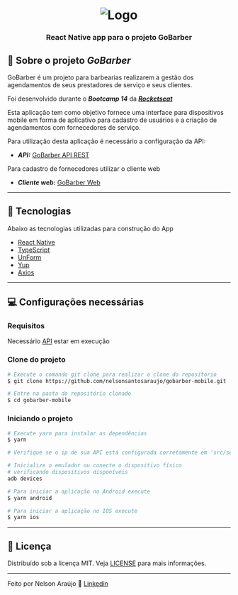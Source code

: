 <h1 align="center">
  <img alt="Logo" src="https://ik.imagekit.io/t58nj4hrrhv/logo_o0SeXCgx_Q.svg" alt="GoBarber Hairdcuts and Shaves">
</h1>

<h3 align="center">
  React Native app para o projeto GoBarber
</h3>

## 📓 Sobre o projeto ***GoBarber***

GoBarber é um projeto para barbearias realizarem a gestão dos agendamentos de seus prestadores de serviço e seus clientes.

Foi desenvolvido durante o ***Bootcamp 14*** da ***[Rocketseat](https://rocketseat.com.br)***

Esta aplicação tem como objetivo fornece uma interface para dispositivos mobile em forma de aplicativo para cadastro de usuários e a criação de agendamentos com fornecedores de serviço.

Para utilização desta aplicação é necessário a configuração da API:

- ***API:*** [GoBarber API REST](https://github.com/nelsonsantosaraujo/gobarber-backend)

Para cadastro de fornecedores utilizar o cliente web

- ***Cliente web:*** [GoBarber Web](https://github.com/nelsonsantosaraujo/gobarber-web)

---

## 🚀 Tecnologias

Abaixo as tecnologias utilizadas para construção do App

- [React Native](https://reactnative.dev/)
- [TypeScript](https://www.typescriptlang.org/)
- [UnForm](https://unform.dev/)
- [Yup](https://github.com/jquense/yup)
- [Axios](https://github.com/axios/axios)

---

## 💻 Configurações necessárias

### **Requisitos**

Necessário [API](https://github.com/nelsonsantosaraujo/gobarber-backend) estar em execução

### **Clone do projeto**

```bash
# Execute o comando git clone para realizar o clone do repositório
$ git clone https://github.com/nelsonsantosaraujo/gobarber-mobile.git

# Entre na pasta do repositório clonado
$ cd gobarber-mobile
```

### **Iniciando o projeto**

```bash
# Execute yarn para instalar as dependências
$ yarn

# Verifique se o ip de sua API está configurada corretamente em 'src/services/api.ts'

# Inicialize o emulador ou conecte o dispositivo físico
# verificando dispositivos disponíveis
adb devices

# Para iniciar a aplicação no Android execute
$ yarn android

# Para iniciar a aplicação no IOS execute
$ yarn ios

```

---

## 📝 Licença

Distribuído sob a licença MIT. Veja [LICENSE](LICENSE) para mais informações.

---

Feito por Nelson Araújo 📃  [Linkedin](https://www.linkedin.com/in/nelsonsantosaraujo/)
